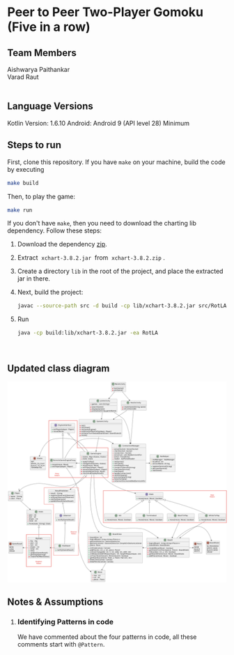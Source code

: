 # Peer to Peer Two-Player Gomoku (Five in a row)

## Team Members

Aishwarya Paithankar <br/>
Varad Raut
<br/><br/>

## Language Versions

Kotlin Version: 1.6.10
Android: Android 9 (API level 28) Minimum

## Steps to run
First, clone this repository. If you have `make` on your machine, build the code by executing
```bash command
make build
``` 
Then, to play the game:
```bash command
make run
```

If you don't have `make`, then you need to download the charting lib dependency. Follow these steps:
1. Download the dependency [zip](https://knowm.org/downloads/xchart/xchart-3.8.2.zip).
2. Extract &nbsp;```xchart-3.8.2.jar```&nbsp; from &nbsp;```xchart-3.8.2.zip```&nbsp;.
3. Create a directory ```lib``` in the root of the project, and place the extracted jar in there.
4. Next, build the project:
   ```bash command
   javac --source-path src -d build -cp lib/xchart-3.8.2.jar src/RotLA.java
   ```

5. Run
   ```bash command
   java -cp build:lib/xchart-3.8.2.jar -ea RotLA
   ```

<br/>

## Updated class diagram
![class diagram](class-diagram.png)


## Notes & Assumptions

1. ### Identifying Patterns in code
   We have commented about the four patterns in code, all these comments start with `@Pattern`.
